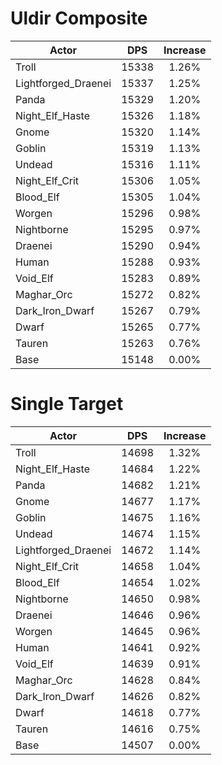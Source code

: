 # Uldir Composite
| Actor | DPS | Increase |
|---|:---:|:---:|
|Troll|15338|1.26%|
|Lightforged_Draenei|15337|1.25%|
|Panda|15329|1.20%|
|Night_Elf_Haste|15326|1.18%|
|Gnome|15320|1.14%|
|Goblin|15319|1.13%|
|Undead|15316|1.11%|
|Night_Elf_Crit|15306|1.05%|
|Blood_Elf|15305|1.04%|
|Worgen|15296|0.98%|
|Nightborne|15295|0.97%|
|Draenei|15290|0.94%|
|Human|15288|0.93%|
|Void_Elf|15283|0.89%|
|Maghar_Orc|15272|0.82%|
|Dark_Iron_Dwarf|15267|0.79%|
|Dwarf|15265|0.77%|
|Tauren|15263|0.76%|
|Base|15148|0.00%|

# Single Target
| Actor | DPS | Increase |
|---|:---:|:---:|
|Troll|14698|1.32%|
|Night_Elf_Haste|14684|1.22%|
|Panda|14682|1.21%|
|Gnome|14677|1.17%|
|Goblin|14675|1.16%|
|Undead|14674|1.15%|
|Lightforged_Draenei|14672|1.14%|
|Night_Elf_Crit|14658|1.04%|
|Blood_Elf|14654|1.02%|
|Nightborne|14650|0.98%|
|Draenei|14646|0.96%|
|Worgen|14645|0.96%|
|Human|14641|0.92%|
|Void_Elf|14639|0.91%|
|Maghar_Orc|14628|0.84%|
|Dark_Iron_Dwarf|14626|0.82%|
|Dwarf|14618|0.77%|
|Tauren|14616|0.75%|
|Base|14507|0.00%|
